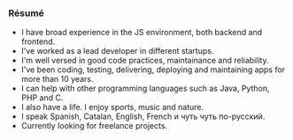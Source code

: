 ### Résumé
- I have broad experience in the JS environment, both backend and frontend.
- I've worked as a lead developer in different startups.
- I'm well versed in good code practices, maintainance and reliability.
- I've been coding, testing, delivering, deploying and maintaining apps for more than 10 years.
- I can help with other programming languages such as Java, Python, PHP and C.
- I also have a life. I enjoy sports, music and nature.
- I speak Spanish, Catalan, English, French и чуть чуть по-русский.
- Currently looking for freelance projects.
